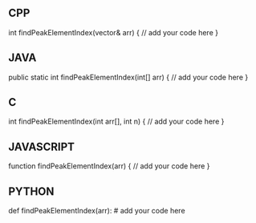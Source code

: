 ## CPP

int findPeakElementIndex(vector<int>& arr) {
    // add your code here
}

## JAVA

public static int findPeakElementIndex(int[] arr) {
    // add your code here
}

## C


int findPeakElementIndex(int arr[], int n) {
    // add your code here
}

## JAVASCRIPT

function findPeakElementIndex(arr) {
    // add your code here
}

## PYTHON

def findPeakElementIndex(arr):
    # add your code here